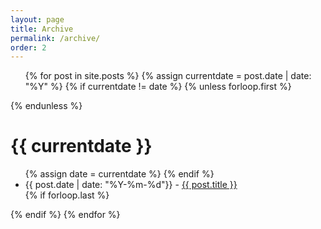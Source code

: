 ```yaml
---
layout: page
title: Archive
permalink: /archive/
order: 2
---
```

<!-- 
<section class="archive-post-list">

   {% for post in site.posts %}
       {% assign currentDate = post.date | date: "%Y" %}
       {% if currentDate != myDate %}
           {% unless forloop.first %}</ul>{% endunless %}
           <h1>{{ currentDate }}</h1>
           <ul>
           {% assign myDate = currentDate %}
       {% endif %}
       <li><a href="{{ post.url }}"><span>{{ post.date | date: "%B %-d, %Y" }}</span> - {{ post.title }}</a></li>
       {% if forloop.last %}</ul>{% endif %}
   {% endfor %}

</section> -->

<div class="archive">

  <ul class="post-list">
    {% for post in site.posts %}
	  {% assign currentdate = post.date | date: "%Y" %}
	  {% if currentdate != date %}
	    {% unless forloop.first %}</ul>{% endunless %}
	    <h1 id="y{{post.date | date: "%Y"}}">{{ currentdate }}</h1>
	    <ul>
	    {% assign date = currentdate %}
	  {% endif %}
	    <li><span class="post-meta">{{ post.date | date: "%Y-%m-%d"}} - </span><a href="{{ post.url }}">{{ post.title }}</a></li>
	    <!-- <li><a href="{{ post.url }}"><span class="post-meta">{{ post.date | date: "%Y-%m-%d" }}</span> - {{ post.title }}</a></li> -->
	  {% if forloop.last %}</ul>{% endif %}
	{% endfor %}
  </ul>

</div>